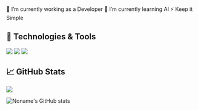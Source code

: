 <!--
**bagus-Arya/bagus-Arya** is a ✨ _special_ ✨ repository because its `README.md` (this file) appears on your GitHub profile.

Here are some ideas to get you started:

- 🔭 I’m currently working on ...
- 🌱 I’m currently learning ...
- 👯 I’m looking to collaborate on ...
- 🤔 I’m looking for help with ...
- 💬 Ask me about ...
- 📫 How to reach me: ...
- 😄 Pronouns: ...
- ⚡ Fun fact: ...
-->

🔭 I’m currently working as a Developer
🌱 I’m currently learning AI
⚡ Keep it Simple

## 🔧 Technologies & Tools
![](https://img.shields.io/badge/Editor-IntelliJ_IDEA-informational?style=flat&logo=intellij-idea&logoColor=white&color=21759B)
![](https://img.shields.io/badge/Editor-Wordpress-informational?style=flat&logo=wordpress&logoColor=white&color=21759B)
![](https://img.shields.io/badge/Code-JavaScript-informational?style=flat&logo=javascript&logoColor=yellow&color=21759B)

## &#x1f4c8; GitHub Stats

<a href="https://github.com/bagus-Arya/bagus-Arya">
  <img align="center" src="https://github-readme-stats.vercel.app/api/top-langs/?username=bagus-Arya&title_color=ffffff&text_color=c9cacc&icon_color=2bbc8a&bg_color=1d1f21&langs_count=5" />
</a>


![Noname's GitHub stats](https://github-readme-stats.vercel.app/api?username=bagus-Arya&theme=github_dark&show_icons=true)

<!-- Resources -->
<!-- Icons: https://simpleicons.org/ -->
<!-- GitHub Stats: https://github.com/anuraghazra/github-readme-stats -->
<!-- Emojis: https://emojipedia.org/emoji/ -->
<!-- HTML Emojis: https://www.fileformat.info/index.htm -->
<!-- Shields: https://shields.io/ -->
<!-- Awesome GitHub Profile README: https://github.com/abhisheknaiidu/awesome-github-profile-readme -->
